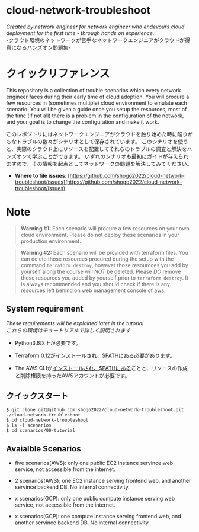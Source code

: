 # cloud-network-troubleshoot

_Created by network engineer for network engineer who endevours cloud deployment for the first time - through hands on experience._  
-クラウド環境のネットワークが苦手なネットワークエンジニアがクラウドが得意になるハンズオン問題集-

# クイックリファレンス

This repository is a collection of trouble scenarios which every network engineer faces during their early time of cloud adoption. You will procure a few resources in (sometimes multiple) cloud environment to emulate each scenario.
You will be given a guide once you setup the resources, most of the time (if not all) there is a problem in the configuration of the network, and your goal is to change the configuration and make it work.

このレポジトリにはネットワークエンジニアがクラウドを触り始めた時に陥りがちなトラブルの数々がシナリオとして保存されています。
このシナリオを使うと、実際のクラウド上にリソースを配置してそれらのトラブルの調査と解決をハンズオンで学ぶことができます。
いずれのシナリオも最初にガイドが与えられますので、その情報を起点としてネットワークの問題を解決してみてください。

- **Where to file issues**:
[https://github.com/shogo2022/cloud-network-troubleshoot/issues](https://github.com/shogo2022/cloud-network-troubleshoot/issues)

# Note

> **Warning #1:** Each scenario will procure a few resources on your own cloud environment. Please do not deploy these scenarios in your production environment.

> **Warning #2:** Each scenario will be provided with terraform files. You can delete those resources procured during the setup with the command `terraform destroy`, however those resourcces you add by yourself along the course will *NOT* be deleted. Please *DO* remove those resources you added by yourself prior to `terraform destroy`. It is always recommended and you should check if there is any resources left behind on web management console of aws.

## System requirement
_These requirements will be explained later in the tutorial_  
_これらの環境はチュートリアルで詳しく説明されます_

* Python3.6以上が必要です。

* Terraform 0.12が[インストールされ、$PATHにある](https://learn.hashicorp.com/terraform/getting-started/install.html)必要があります。
* The AWS CLIが[インストールされ、$PATHにある](https://docs.aws.amazon.com/cli/latest/userguide/cli-chap-install.html)ことと、リソースの作成と削除権限を持ったAWSアカウントが必要です。

## クイックスタート

```
$ git clone git@github.com:shogo2022/cloud-network-troubleshoot.git ./cloud-network-troubleshoot
$ cd cloud-network-troubleshoot
$ ls -l scenarios
$ cd scenarios/00-tutorial
```

## Avaialble Scenarios 

- five scenarios(AWS): only one public EC2 instance servince web service, not accessible from the internet.

- 2 scenarios(AWS): one EC2 instance serving frontend web, and another servince backend DB. No internal connectivity.

- x scenarios(GCP): only one public compute instance serving web service, not accessible from the internet.

- x scenarios(GCP): one compute instance serving frontend web, and another servince backend DB. No internal connectivity.